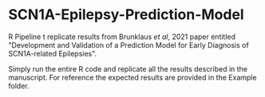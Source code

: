 # SCN1A-Epilepsy-Prediction-Model
R Pipeline t replicate results from Brunklaus _et al_, 2021 paper entitled "Development and Validation of a Prediction Model for Early Diagnosis of SCN1A-related Epilepsies". 

Simply run the entire R code and replicate all the results described in the manuscript. 
For reference the expected results are provided in the Example folder. 

